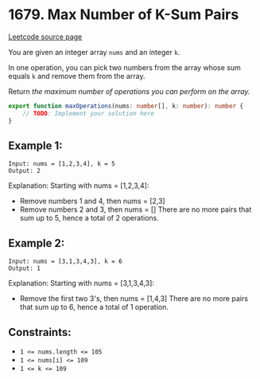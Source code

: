# 1679. Max Number of K-Sum Pairs

[Leetcode source page](https://leetcode.com/problems/max-number-of-k-sum-pairs)

You are given an integer array `nums` and an integer `k`.

In one operation, you can pick two numbers from the array whose sum equals `k` and remove them from the array.

Return *the maximum number of operations you can perform on the array.*

```typescript
export function maxOperations(nums: number[], k: number): number {
    // TODO: Implement your solution here
}
```

## Example 1:

```
Input: nums = [1,2,3,4], k = 5
Output: 2
```

Explanation: Starting with nums = [1,2,3,4]:
- Remove numbers 1 and 4, then nums = [2,3]
- Remove numbers 2 and 3, then nums = []
There are no more pairs that sum up to 5, hence a total of 2 operations.

## Example 2:

```
Input: nums = [3,1,3,4,3], k = 6
Output: 1
```

Explanation: Starting with nums = [3,1,3,4,3]:
- Remove the first two 3's, then nums = [1,4,3]
There are no more pairs that sum up to 6, hence a total of 1 operation.

## Constraints:

- `1 <= nums.length <= 105`
- `1 <= nums[i] <= 109`
- `1 <= k <= 109`